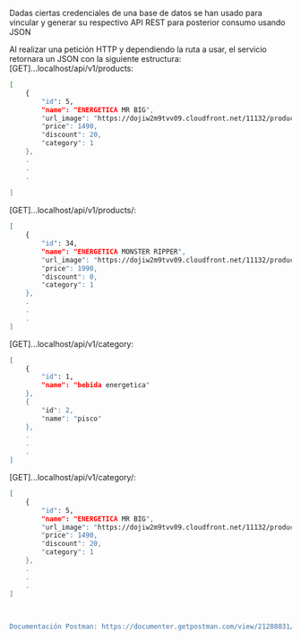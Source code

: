 Dadas ciertas credenciales de una base de datos se han usado para vincular y generar su respectivo API REST para posterior consumo usando JSON

Al realizar una petición HTTP y dependiendo la ruta a usar, el servicio retornara un JSON con la siguiente estructura:
[GET]...localhost/api/v1/products:
```sh 
[
    {
        "id": 5,
        "name": "ENERGETICA MR BIG",
        "url_image": "https://dojiw2m9tvv09.cloudfront.net/11132/product/misterbig3308256.jpg",
        "price": 1490,
        "discount": 20,
        "category": 1
    },
    .
    .
    .
    
]
```

[GET]...localhost/api/v1/products/<name>:
```sh
[
    {
        "id": 34,
        "name": "ENERGETICA MONSTER RIPPER",
        "url_image": "https://dojiw2m9tvv09.cloudfront.net/11132/product/mosterriper0436.jpg",
        "price": 1990,
        "discount": 0,
        "category": 1
    },
    .
    .
    .
]
```
    
[GET]...localhost/api/v1/category:
```sh
[
    {
        "id": 1,
        "name": "bebida energetica"
    },
    {
        "id": 2,
        "name": "pisco"
    },
    .
    .
    .
]
```


[GET]...localhost/api/v1/category/<id>:
```sh
[
    {
        "id": 5,
        "name": "ENERGETICA MR BIG",
        "url_image": "https://dojiw2m9tvv09.cloudfront.net/11132/product/misterbig3308256.jpg",
        "price": 1490,
        "discount": 20,
        "category": 1
    },
    .
    .
    .
]
    
    

Documentación Postman: https://documenter.getpostman.com/view/21288031/2s8Yevn9LG
